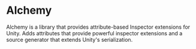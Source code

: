 # Alchemy
 Alchemy is a library that provides attribute-based Inspector extensions for Unity. Adds attributes that provide powerful inspector extensions and a source generator that extends Unity's serialization.


